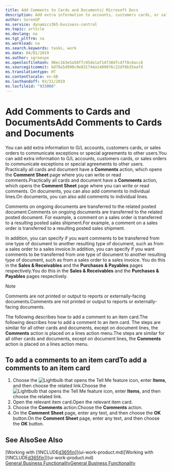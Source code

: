 ```yaml
---
title: Add Comments to Cards and Documents| Microsoft Docs
description: Add extra information to accounts, customers cards, or sales orders to communicate agreements, such as a special price or delivery method, to other users.
author: SorenGP
ms.service: dynamics365-business-central
ms.topic: article
ms.devlang: na
ms.tgt_pltfrm: na
ms.workload: na
ms.search.keywords: tasks, work
ms.date: 04/01/2019
ms.author: sgroespe
ms.openlocfilehash: 90ec163e5a58ffc95de1af14f30dfcd7f8c8acc8
ms.sourcegitcommit: bd78a5d990c9e83174da1409076c22df8b35eafd
ms.translationtype: HT
ms.contentlocale: en-GB
ms.lasthandoff: 03/31/2019
ms.locfileid: "933008"
---
```

# <a name="add-comments-to-cards-and-documents"></a><span data-ttu-id="421d6-103">Add Comments to Cards and Documents</span><span class="sxs-lookup"><span data-stu-id="421d6-103">Add Comments to Cards and Documents</span></span>
<span data-ttu-id="421d6-104">You can add extra information to G/L accounts, customers cards, or sales orders to communicate exceptions or special agreements to other users.</span><span class="sxs-lookup"><span data-stu-id="421d6-104">You can add extra information to G/L accounts, customers cards, or sales orders to communicate exceptions or special agreements to other users.</span></span>
<span data-ttu-id="421d6-105">Practically all cards and document have a **Comments** action, which opens the **Comment Sheet** page where you can write or read comments.</span><span class="sxs-lookup"><span data-stu-id="421d6-105">Practically all cards and document have a **Comments** action, which opens the **Comment Sheet** page where you can write or read comments.</span></span> <span data-ttu-id="421d6-106">On documents, you can also add comments to individual lines.</span><span class="sxs-lookup"><span data-stu-id="421d6-106">On documents, you can also add comments to individual lines.</span></span>

<span data-ttu-id="421d6-107">Comments on ongoing documents are transferred to the related posted document.</span><span class="sxs-lookup"><span data-stu-id="421d6-107">Comments on ongoing documents are transferred to the related posted document.</span></span> <span data-ttu-id="421d6-108">For example, a comment on a sales order is transferred to a resulting posted sales shipment.</span><span class="sxs-lookup"><span data-stu-id="421d6-108">For example, a comment on a sales order is transferred to a resulting posted sales shipment.</span></span>

<span data-ttu-id="421d6-109">In addition, you can specify if you want comments to be transferred from one type of document to another resulting type of document, such as from a sales order to a sales invoice.</span><span class="sxs-lookup"><span data-stu-id="421d6-109">In addition, you can specify if you want comments to be transferred from one type of document to another resulting type of document, such as from a sales order to a sales invoice.</span></span> <span data-ttu-id="421d6-110">You do this in the **Sales & Receivables** and the **Purchases & Payables** pages respectively.</span><span class="sxs-lookup"><span data-stu-id="421d6-110">You do this in the **Sales & Receivables** and the **Purchases & Payables** pages respectively.</span></span>

> [!NOTE]
> <span data-ttu-id="421d6-111">Comments are not printed or output to reports or externally-facing documents.</span><span class="sxs-lookup"><span data-stu-id="421d6-111">Comments are not printed or output to reports or externally-facing documents.</span></span>

<span data-ttu-id="421d6-112">The following describes how to add a comment to an item card.</span><span class="sxs-lookup"><span data-stu-id="421d6-112">The following describes how to add a comment to an item card.</span></span> <span data-ttu-id="421d6-113">The steps are similar for all other cards and documents, except on document lines, the **Comments** action is placed on a lines action menu.</span><span class="sxs-lookup"><span data-stu-id="421d6-113">The steps are similar for all other cards and documents, except on document lines, the **Comments** action is placed on a lines action menu.</span></span>

## <a name="to-add-a-comments-to-an-item-card"></a><span data-ttu-id="421d6-114">To add a comments to an item card</span><span class="sxs-lookup"><span data-stu-id="421d6-114">To add a comments to an item card</span></span>
1. <span data-ttu-id="421d6-115">Choose the ![Lightbulb that opens the Tell Me feature](media/ui-search/search_small.png "Tell me what you want to do") icon, enter **Items**, and then choose the related link.</span><span class="sxs-lookup"><span data-stu-id="421d6-115">Choose the ![Lightbulb that opens the Tell Me feature](media/ui-search/search_small.png "Tell me what you want to do") icon, enter **Items**, and then choose the related link.</span></span>
2. <span data-ttu-id="421d6-116">Open the relevant item card.</span><span class="sxs-lookup"><span data-stu-id="421d6-116">Open the relevant item card.</span></span>
3. <span data-ttu-id="421d6-117">Choose the **Comments** action.</span><span class="sxs-lookup"><span data-stu-id="421d6-117">Choose the **Comments** action.</span></span>
4. <span data-ttu-id="421d6-118">On the **Comment Sheet** page, enter any text, and then choose the **OK** button.</span><span class="sxs-lookup"><span data-stu-id="421d6-118">On the **Comment Sheet** page, enter any text, and then choose the **OK** button.</span></span>

## <a name="see-also"></a><span data-ttu-id="421d6-119">See Also</span><span class="sxs-lookup"><span data-stu-id="421d6-119">See Also</span></span>
<span data-ttu-id="421d6-120">[Working with [!INCLUDE[d365fin](includes/d365fin_md.md)]](ui-work-product.md)</span><span class="sxs-lookup"><span data-stu-id="421d6-120">[Working with [!INCLUDE[d365fin](includes/d365fin_md.md)]](ui-work-product.md)</span></span>  
[<span data-ttu-id="421d6-121">General Business Functionality</span><span class="sxs-lookup"><span data-stu-id="421d6-121">General Business Functionality</span></span>](ui-across-business-areas.md)
